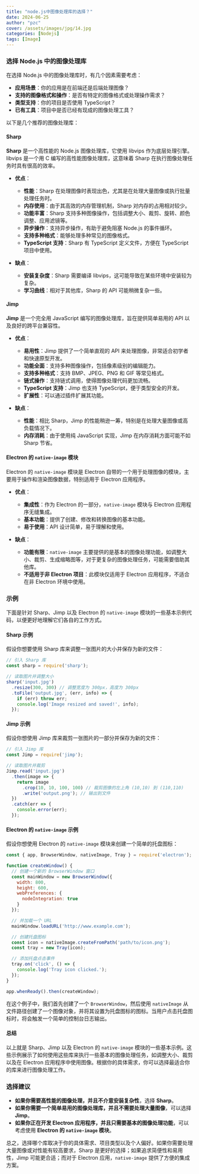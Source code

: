 ```yaml
---
title: "node.js中图像处理库的选择？"
date: 2024-06-25
author: "pzc"
cover: /assets/images/jpg/14.jpg
categories: [Nodejs]
tags: [Image]
---
```

### 选择 Node.js 中的图像处理库

在选择 Node.js 中的图像处理库时，有几个因素需要考虑：

- **应用场景**：你的应用是在前端还是后端处理图像？
- **支持的图像格式和操作**：是否有特定的图像格式或处理操作需求？
- **类型支持**：你的项目是否使用 TypeScript？
- **已有工具**：项目中是否已经有现成的图像处理工具？

以下是几个推荐的图像处理库：
#### Sharp

**Sharp** 是一个高性能的 Node.js 图像处理库，它使用 libvips 作为底层处理引擎。libvips 是一个用 C 编写的高性能图像处理库，这意味着 Sharp 在执行图像处理任务时具有很高的效率。

- **优点**：
  - **性能**：Sharp 在处理图像时表现出色，尤其是在处理大量图像或执行批量处理任务时。
  - **内存使用**：由于其高效的内存管理机制，Sharp 对内存的占用相对较少。
  - **功能丰富**：Sharp 支持多种图像操作，包括调整大小、裁剪、旋转、颜色调整、应用滤镜等。
  - **异步操作**：支持异步操作，有助于避免阻塞 Node.js 的事件循环。
  - **支持多种格式**：能够处理多种常见的图像格式。
  - **TypeScript 支持**：Sharp 有 TypeScript 定义文件，方便在 TypeScript 项目中使用。

- **缺点**：
  - **安装复杂度**：Sharp 需要编译 libvips，这可能导致在某些环境中安装较为复杂。
  - **学习曲线**：相对于其他库，Sharp 的 API 可能稍微复杂一些。

#### Jimp

**Jimp** 是一个完全用 JavaScript 编写的图像处理库，旨在提供简单易用的 API 以及良好的跨平台兼容性。

- **优点**：
  - **易用性**：Jimp 提供了一个简单直观的 API 来处理图像，非常适合初学者和快速原型开发。
  - **功能全面**：支持多种图像操作，包括像素级别的编辑能力。
  - **支持多种格式**：支持 BMP、JPEG、PNG 和 GIF 等常见格式。
  - **链式操作**：支持链式调用，使得图像处理代码更加流畅。
  - **TypeScript 支持**：Jimp 也支持 TypeScript，便于类型安全的开发。
  - **扩展性**：可以通过插件扩展其功能。

- **缺点**：
  - **性能**：相比 Sharp，Jimp 的性能稍逊一筹，特别是在处理大量图像或高负载情况下。
  - **内存消耗**：由于使用纯 JavaScript 实现，Jimp 在内存消耗方面可能不如 Sharp 节省。

#### Electron 的 `native-image` 模块

Electron 的 `native-image` 模块是 Electron 自带的一个用于处理图像的模块，主要用于操作和渲染图像数据，特别适用于 Electron 应用程序。

- **优点**：
  - **集成性**：作为 Electron 的一部分，`native-image` 模块与 Electron 应用程序无缝集成。
  - **基本功能**：提供了创建、修改和转换图像的基本功能。
  - **易于使用**：API 设计简单，易于理解和使用。

- **缺点**：
  - **功能有限**：`native-image` 主要提供的是基本的图像处理功能，如调整大小、裁剪、生成缩略图等，对于更复杂的图像处理任务，可能需要借助其他库。
  - **不适用于非 Electron 项目**：此模块仅适用于 Electron 应用程序，不适合在非 Electron 环境中使用。

### 示例
下面是针对 Sharp、Jimp 以及 Electron 的 `native-image` 模块的一些基本示例代码，以便更好地理解它们各自的工作方式。

#### Sharp 示例

假设你想要使用 Sharp 库来调整一张图片的大小并保存为新的文件：

```javascript
// 引入 Sharp 库
const sharp = require('sharp');

// 读取图片并调整大小
sharp('input.jpg')
  .resize(300, 300) // 调整宽度为 300px，高度为 300px
  .toFile('output.jpg', (err, info) => {
    if (err) throw err;
    console.log('Image resized and saved!', info);
  });
```

#### Jimp 示例

假设你想使用 Jimp 库来裁剪一张图片的一部分并保存为新的文件：

```javascript
// 引入 Jimp 库
const Jimp = require('jimp');

// 读取图片并裁剪
Jimp.read('input.jpg')
  .then(image => {
    return image
      .crop(10, 10, 100, 100) // 裁剪图像的左上角 (10,10) 到 (110,110)
      .write('output.png'); // 输出到文件
  })
  .catch(err => {
    console.error(err);
  });
```

#### Electron 的 `native-image` 示例

假设你想使用 Electron 的 `native-image` 模块来创建一个简单的托盘图标：

```javascript
const { app, BrowserWindow, nativeImage, Tray } = require('electron');

function createWindow() {
  // 创建一个新的 BrowserWindow 窗口
  const mainWindow = new BrowserWindow({
    width: 800,
    height: 600,
    webPreferences: {
      nodeIntegration: true
    }
  });

  // 并加载一个 URL
  mainWindow.loadURL('http://www.example.com');

  // 创建托盘图标
  const icon = nativeImage.createFromPath('path/to/icon.png');
  const tray = new Tray(icon);

  // 添加托盘点击事件
  tray.on('click', () => {
    console.log('Tray icon clicked.');
  });
}

app.whenReady().then(createWindow);
```

在这个例子中，我们首先创建了一个 `BrowserWindow`，然后使用 `nativeImage` 从文件路径创建了一个图像对象，并将其设置为托盘图标的图标。当用户点击托盘图标时，将会触发一个简单的控制台日志输出。

#### 总结

以上就是 Sharp、Jimp 以及 Electron 的 `native-image` 模块的一些基本示例。这些示例展示了如何使用这些库来执行一些基本的图像处理任务，如调整大小、裁剪以及在 Electron 应用程序中使用图像。根据你的具体需求，你可以选择最适合你的库来进行图像处理工作。

### 选择建议

- **如果你需要高性能的图像处理，并且不介意安装复杂性**，选择 **Sharp**。
- **如果你需要一个简单易用的图像处理库，并且不需要处理大量图像**，可以选择 **Jimp**。
- **如果你正在开发 Electron 应用程序，并且只需要基本的图像处理功能**，可以考虑使用 **Electron 的 `native-image` 模块**。

总之，选择哪个库取决于你的具体需求、项目类型以及个人偏好。如果你需要处理大量图像或对性能有较高要求，Sharp 是更好的选择；如果追求简便性和易用性，Jimp 可能更合适；而对于 Electron 应用，`native-image` 提供了方便的集成方案。